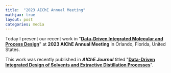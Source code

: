 ```yaml
---
title:  "2023 AIChE Annual Meeting"
mathjax: true
layout: post
categories: media
---
```


Today I present our recent work in "**[Data-Driven Integrated Molecular and Process Design](https://aiche.confex.com/aiche/2023/meetingapp.cgi/Paper/663111)**" at **2023 AIChE Annual Meeting** in Orlando, Florida, United States.

This work was recently published in **_AIChE Journal_** titled "**[Data-Driven Integrated Design of Solvents and Extractive Distillation Processes](https://doi.org/10.1002/aic.18236)**".
